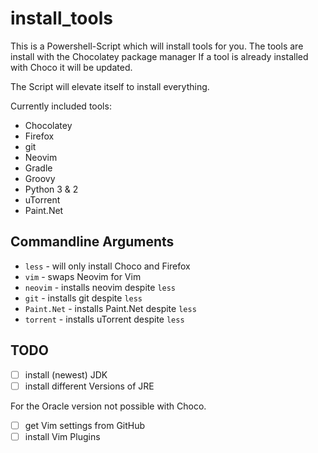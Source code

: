 install_tools
======

This is a Powershell-Script which will install tools for you.
The tools are install with the Chocolatey package manager
If a tool is already installed with Choco it will be updated.

The Script will elevate itself to install everything.

Currently included tools:
* Chocolatey
* Firefox
* git
* Neovim
* Gradle
* Groovy
* Python 3 & 2
* uTorrent
* Paint.Net

Commandline Arguments
---------------------

* `less` - will only install Choco and Firefox
* `vim` - swaps Neovim for Vim
* `neovim` - installs neovim despite `less`
* `git` - installs git despite `less`
* `Paint.Net` - installs Paint.Net despite `less`
* `torrent` - installs uTorrent despite `less`

TODO
----

- [ ] install (newest) JDK
- [ ] install different Versions of JRE

For the Oracle version not possible with Choco.

- [ ] get Vim settings from GitHub
- [ ] install Vim Plugins
